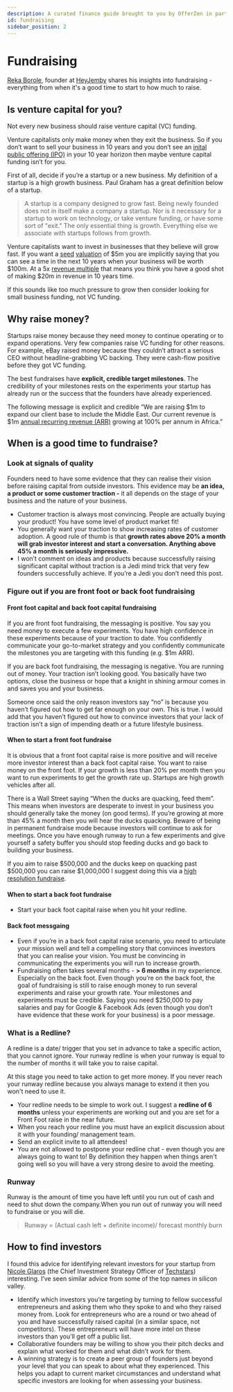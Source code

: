 ```yaml
---
description: A curated finance guide brought to you by OfferZen in partnership with Investec.
id: fundraising
sidebar_position: 2
---
```


# Fundraising

[Reka Borole](https://www.linkedin.com/in/reka-borole-69657b143/), founder at [HeyJemby](https://www.linkedin.com/company/heyjemby/) shares his insights into fundraising - everything from when it's a good time to start to how much to raise. &#x20;

## Is venture capital for you?

Not every new business should raise venture capital (VC) funding.

Venture capitalists only make money when they exit the business. So if you don’t want to sell your business in 10 years and you don’t see an [inital public offering (IPO)](https://www.developersfinance.guide/docs/glossary-intro#initial-public-offering-ipo) in your 10 year horizon then maybe venture capital funding isn’t for you.

First of all, decide if you’re a startup or a new business. My definition of a startup is a high growth business. Paul Graham has a great definition below of a startup.

> A startup is a company designed to grow fast. Being newly founded does not in itself make a company a startup. Nor is it necessary for a startup to work on technology, or take venture funding, or have some sort of "exit." The only essential thing is growth. Everything else we associate with startups follows from growth.

Venture capitalists want to invest in businesses that they believe will grow fast. If you want a [seed](https://www.developersfinance.guide/docs/glossary-intro#seed-stage) [valuation](https://www.developersfinance.guide/docs/glossary-intro#valuation) of $5m you are implicitly saying that you can see a time in the next 10 years when your business will be worth $100m. At a 5x [revenue multiple](https://www.developersfinance.guide/docs/glossary-intro#revenue-multiple) that means you think you have a good shot of making $20m in revenue in 10 years time.

If this sounds like too much pressure to grow then consider looking for small business funding, not VC funding.

## Why raise money?

Startups raise money because they need money to continue operating or to expand operations. Very few companies raise VC funding for other reasons. For example, eBay raised money because they couldn’t attract a serious CEO without headline-grabbing VC backing. They were cash-flow positive before they got VC funding.&#x20;

The best fundraises have **explicit, credible target milestones**. The credibility of your milestones rests on the experiments your startup has already run or the success that the founders have already experienced.&#x20;

The following message is explicit and credible “We are raising $1m to expand our client base to include the Middle East. Our current revenue is $1m [annual recurring revenue (ARR)](https://www.developersfinance.guide/docs/glossary-intro#annual-reccuring-revenue) growing at 100% per annum in Africa.”

## When is a good time to fundraise?&#x20;

### Look at signals of quality

Founders need to have some evidence that they can realise their vision before raising capital from outside investors. This evidence may be **an idea, a product or some customer traction -** it all depends on the stage of your business and the nature of your business.

* Customer traction is always most convincing. People are actually buying your product! You have some level of product market fit!
* You generally want your traction to show increasing rates of customer adoption. A good rule of thumb is that **growth rates above 20% a month will grab investor interest and start a conversation. Anything above 45% a month is seriously impressive.**
* I won’t comment on ideas and products because successfully raising significant capital without traction is a Jedi mind trick that very few founders successfully achieve. If you’re a Jedi you don’t need this post.

### Figure out if you are front foot or back foot fundraising

#### Front foot capital and back foot capital fundraising

If you are front foot fundraising, the messaging is positive. You say you need money to execute a few experiments. You have high confidence in these experiments because of your traction to date.  You confidently communicate your go-to-market strategy and you confidently communicate the milestones you are targeting with this funding (e.g. $1m ARR).

If you are back foot fundraising, the messaging is negative. You are running out of money. Your traction isn’t looking good. You basically have two options, close the business or hope that a knight in shining armour comes in and saves you and your business.

Someone once said the only reason investors say “no” is because you haven’t figured out how to get far enough on your own. This is true. I would add that you haven’t figured out how to convince investors that your lack of traction isn’t a sign of impending death or a future lifestyle business.

#### When to start a front foot fundraise

It is obvious that a front foot capital raise is more positive and will receive more investor interest than a back foot capital raise. You want to raise money on the front foot. If your growth is less than 20% per month then you want to run experiments to get the growth rate up. Startups are high growth vehicles after all.

There is a Wall Street saying “When the ducks are quacking, feed them”. This means when investors are desperate to invest in your business you should generally take the money (on good terms). If you’re growing at more than 45% a month then you will hear the ducks quacking. Beware of being in permanent fundraise mode because investors will continue to ask for meetings. Once you have enough runway to run a few experiments and give yourself a safety buffer you should stop feeding ducks and go back to building your business.

If you aim to raise $500,000 and the ducks keep on quacking past $500,000 you can raise $1,000,000 I suggest doing this via a [high resolution fundraise](http://www.paulgraham.com/hiresfund.html).

#### When to start a back foot fundraise

* Start your back foot capital raise when you hit your redline.

#### Back foot messgaing

* Even if you’re in a back foot capital raise scenario, you need to articulate your mission well and tell a compelling story that convinces investors that you can realise your vision. You must be convincing in communicating the experiments you will run to increase growth.
* Fundraising often takes several months - **> 6 months** in my experience. Especially on the back foot. Even though you’re on the back foot, the goal of fundraising is still to raise enough money to run several experiments and raise your growth rate. Your milestones and experiments must be credible. Saying you need $250,000 to pay salaries and pay for Google & Facebook Ads (even though you don’t have evidence that these work for your business) is a poor message.

### What is a Redline?

A redline is a date/ trigger that you set in advance to take a specific action, that you cannot ignore. Your runway redline is when your runway is equal to the number of months it will take you to raise capital.&#x20;

At this stage you need to take action to get more money. If you never reach your runway redline because you always manage to extend it then you won't need to use it.

* Your redline needs to be simple to work out. I suggest a **redline of 6 months** unless your experiments are working out and you are set for a Front Foot raise in the near future.
* When you reach your redline you must have an explicit discussion about it with your founding/ management team.
* Send an explicit invite to all attendees!
* You are not allowed to postpone your redline chat - even though you are always going to want to! By definition they happen when things aren't going well so you will have a very strong desire to avoid the meeting.

### Runway

Runway is the amount of time you have left until you run out of cash and need to shut down the company.When you run out of runway you will need to fundraise or you will die.

> Runway = (Actual cash left + definite income)/ forecast monthly burn

## How to find investors

I found this advice for identifying relevant investors for your startup from [Nicole Glaros](https://twitter.com/nglaros?lang=en) (the Chief Investment Strategy Officer of [Techstars](https://www.techstars.com)) interesting. I’ve seen similar advice from some of the top names in silicon valley.

* Identify which investors you’re targeting by turning to fellow successful entrepreneurs and asking them who they spoke to and who they raised money from. Look for entrepreneurs who are a round or two ahead of you and have successfully raised capital (in a similar space, not competitors). These entrepreneurs will have more intel on these investors than you’ll get off a public list.
* Collaborative founders may be willing to show you their pitch decks and explain what worked for them and what didn’t work for them.
* A winning strategy is to create a peer group of founders just beyond your level that you can speak to about what they experienced. This helps you adapt to current market circumstances and understand what specific investors are looking for when assessing your business.

&#x20;


